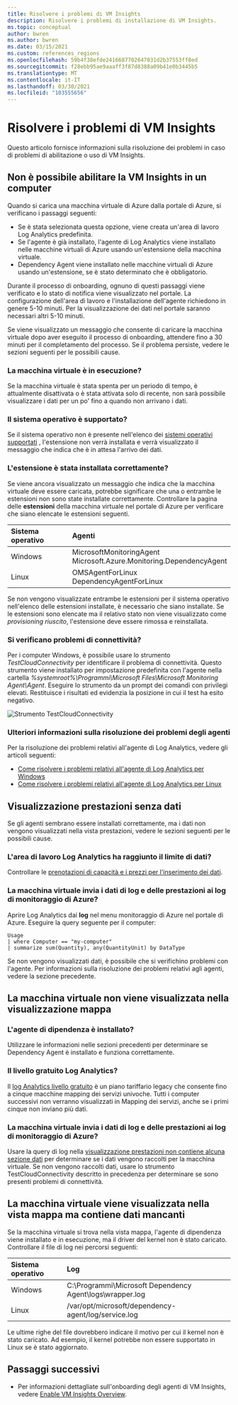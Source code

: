 ```yaml
---
title: Risolvere i problemi di VM Insights
description: Risolvere i problemi di installazione di VM Insights.
ms.topic: conceptual
author: bwren
ms.author: bwren
ms.date: 03/15/2021
ms.custom: references_regions
ms.openlocfilehash: 59b4f38efde2416687702647031d2b37553ff8ed
ms.sourcegitcommit: f28ebb95ae9aaaff3f87d8388a09b41e0b3445b5
ms.translationtype: MT
ms.contentlocale: it-IT
ms.lasthandoff: 03/30/2021
ms.locfileid: "103555656"
---
```

# <a name="troubleshoot-vm-insights"></a>Risolvere i problemi di VM Insights
Questo articolo fornisce informazioni sulla risoluzione dei problemi in caso di problemi di abilitazione o uso di VM Insights.

## <a name="cannot-enable-vm-insights-on-a-machine"></a>Non è possibile abilitare la VM Insights in un computer
Quando si carica una macchina virtuale di Azure dalla portale di Azure, si verificano i passaggi seguenti:

- Se è stata selezionata questa opzione, viene creata un'area di lavoro Log Analytics predefinita.
- Se l'agente è già installato, l'agente di Log Analytics viene installato nelle macchine virtuali di Azure usando un'estensione della macchina virtuale.
- Dependency Agent viene installato nelle macchine virtuali di Azure usando un'estensione, se è stato determinato che è obbligatorio.
  
Durante il processo di onboarding, ognuno di questi passaggi viene verificato e lo stato di notifica viene visualizzato nel portale. La configurazione dell'area di lavoro e l'installazione dell'agente richiedono in genere 5-10 minuti. Per la visualizzazione dei dati nel portale saranno necessari altri 5-10 minuti.

Se viene visualizzato un messaggio che consente di caricare la macchina virtuale dopo aver eseguito il processo di onboarding, attendere fino a 30 minuti per il completamento del processo. Se il problema persiste, vedere le sezioni seguenti per le possibili cause.

### <a name="is-the-virtual-machine-running"></a>La macchina virtuale è in esecuzione?
 Se la macchina virtuale è stata spenta per un periodo di tempo, è attualmente disattivata o è stata attivata solo di recente, non sarà possibile visualizzare i dati per un po' fino a quando non arrivano i dati.

### <a name="is-the-operating-system-supported"></a>Il sistema operativo è supportato?
Se il sistema operativo non è presente nell'elenco dei [sistemi operativi supportati](vminsights-enable-overview.md#supported-operating-systems) , l'estensione non verrà installata e verrà visualizzato il messaggio che indica che è in attesa l'arrivo dei dati.

### <a name="did-the-extension-install-properly"></a>L'estensione è stata installata correttamente?
Se viene ancora visualizzato un messaggio che indica che la macchina virtuale deve essere caricata, potrebbe significare che una o entrambe le estensioni non sono state installate correttamente. Controllare la pagina delle **estensioni** della macchina virtuale nel portale di Azure per verificare che siano elencate le estensioni seguenti.

| Sistema operativo | Agenti | 
|:---|:---|
| Windows | MicrosoftMonitoringAgent<br>Microsoft.Azure.Monitoring.DependencyAgent |
| Linux | OMSAgentForLinux<br>DependencyAgentForLinux |

Se non vengono visualizzate entrambe le estensioni per il sistema operativo nell'elenco delle estensioni installate, è necessario che siano installate. Se le estensioni sono elencate ma il relativo stato non viene visualizzato come *provisioning riuscito*, l'estensione deve essere rimossa e reinstallata.

### <a name="do-you-have-connectivity-issues"></a>Si verificano problemi di connettività?
Per i computer Windows, è possibile usare lo strumento  *TestCloudConnectivity* per identificare il problema di connettività. Questo strumento viene installato per impostazione predefinita con l'agente nella cartella *%systemroot%\Programmi\Microsoft Files\Microsoft Monitoring Agent\Agent*. Eseguire lo strumento da un prompt dei comandi con privilegi elevati. Restituisce i risultati ed evidenzia la posizione in cui il test ha esito negativo. 

![Strumento TestCloudConnectivity](media/vminsights-troubleshoot/test-cloud-connectivity.png)

### <a name="more-agent-troubleshooting"></a>Ulteriori informazioni sulla risoluzione dei problemi degli agenti

Per la risoluzione dei problemi relativi all'agente di Log Analytics, vedere gli articoli seguenti:

- [Come risolvere i problemi relativi all'agente di Log Analytics per Windows](../agents/agent-windows-troubleshoot.md)
- [Come risolvere i problemi relativi all'agente di Log Analytics per Linux](../agents/agent-linux-troubleshoot.md)

## <a name="performance-view-has-no-data"></a>Visualizzazione prestazioni senza dati
Se gli agenti sembrano essere installati correttamente, ma i dati non vengono visualizzati nella vista prestazioni, vedere le sezioni seguenti per le possibili cause.

### <a name="has-your-log-analytics-workspace-reached-its-data-limit"></a>L'area di lavoro Log Analytics ha raggiunto il limite di dati?
Controllare le [prenotazioni di capacità e i prezzi per l'inserimento dei dati](https://azure.microsoft.com/pricing/details/monitor/).

### <a name="is-your-virtual-machine-sending-log-and-performance-data-to-azure-monitor-logs"></a>La macchina virtuale invia i dati di log e delle prestazioni ai log di monitoraggio di Azure?

Aprire Log Analytics dai **log** nel menu monitoraggio di Azure nel portale di Azure. Eseguire la query seguente per il computer:

```kuso
Usage 
| where Computer == "my-computer" 
| summarize sum(Quantity), any(QuantityUnit) by DataType
```

Se non vengono visualizzati dati, è possibile che si verifichino problemi con l'agente. Per informazioni sulla risoluzione dei problemi relativi agli agenti, vedere la sezione precedente.

## <a name="virtual-machine-doesnt-appear-in-map-view"></a>La macchina virtuale non viene visualizzata nella visualizzazione mappa

### <a name="is-the-dependency-agent-installed"></a>L'agente di dipendenza è installato?
 Utilizzare le informazioni nelle sezioni precedenti per determinare se Dependency Agent è installato e funziona correttamente.

### <a name="are-you-on-the-log-analytics-free-tier"></a>Il livello gratuito Log Analytics?
Il [log Analytics livello gratuito](https://azure.microsoft.com/pricing/details/monitor/) è un piano tariffario legacy che consente fino a cinque macchine mapping dei servizi univoche. Tutti i computer successivi non verranno visualizzati in Mapping dei servizi, anche se i primi cinque non inviano più dati.

### <a name="is-your-virtual-machine-sending-log-and-performance-data-to-azure-monitor-logs"></a>La macchina virtuale invia i dati di log e delle prestazioni ai log di monitoraggio di Azure?
Usare la query di log nella [visualizzazione prestazioni non contiene alcuna sezione dati](#performance-view-has-no-data) per determinare se i dati vengono raccolti per la macchina virtuale. Se non vengono raccolti dati, usare lo strumento TestCloudConnectivity descritto in precedenza per determinare se sono presenti problemi di connettività.


## <a name="virtual-machine-appears-in-map-view-but-has-missing-data"></a>La macchina virtuale viene visualizzata nella vista mappa ma contiene dati mancanti
Se la macchina virtuale si trova nella vista mappa, l'agente di dipendenza viene installato e in esecuzione, ma il driver del kernel non è stato caricato. Controllare il file di log nei percorsi seguenti:

| Sistema operativo | Log | 
|:---|:---|
| Windows | C:\Programmi\Microsoft Dependency Agent\logs\wrapper.log |
| Linux | /var/opt/microsoft/dependency-agent/log/service.log |

Le ultime righe del file dovrebbero indicare il motivo per cui il kernel non è stato caricato. Ad esempio, il kernel potrebbe non essere supportato in Linux se è stato aggiornato.
## <a name="next-steps"></a>Passaggi successivi

- Per informazioni dettagliate sull'onboarding degli agenti di VM Insights, vedere [Enable VM Insights Overview](vminsights-enable-overview.md).
